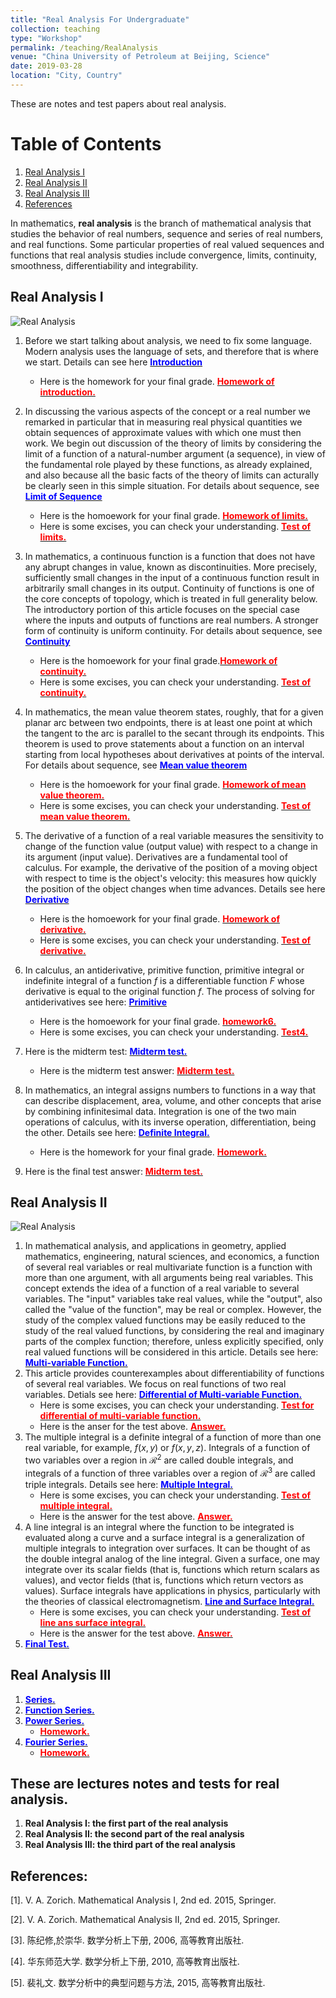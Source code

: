 ```yaml
---
title: "Real Analysis For Undergraduate"
collection: teaching
type: "Workshop"
permalink: /teaching/RealAnalysis
venue: "China University of Petroleum at Beijing, Science"
date: 2019-03-28
location: "City, Country"
---
```

These are notes and test papers about real analysis.

# Table of Contents
1. [Real Analysis I](#analysis1)
2. [Real Analysis II](#analysis2)
3. [Real Analysis III](#analysis3)
4. [References](#references)


In mathematics, **real analysis** is the branch of mathematical analysis that studies 
the behavior of real numbers, sequence and series of real numbers, and real functions.
Some particular properties of real valued sequences and functions that real analysis 
studies include convergence, limits, continuity, smoothness, differentiability and 
integrability.

<a name="analysis1"></a>
## Real Analysis I
![Real Analysis](/images/analysis1.png)

1. Before we start talking about analysis, we need to fix some language. Modern analysis uses the language of sets, and therefore that is where we start. Details can see here [<span style="color:blue">**Introduction**</span>](http://wuguoning.github.io/files/analysis/introduction.pdf)
   - Here is the homework for your final grade. [<span style="color:red">**Homework of introduction.**</span>](http://wuguoning.github.io/files/analysis/homework1.pdf)
2. In discussing the various aspects of the concept or a real number we remarked in particular that in measuring real physical quantities we obtain sequences of approximate values with which one must then work. We begin out discussion of the theory of limits by considering the limit of a function of a natural-number argument (a sequence), in view of the fundamental role played by these functions, as already explained, and also because all the basic facts of the theory of limits can acturally be clearly seen in this simple situation. For details about sequence, see [<span style="color:blue">**Limit of Sequence**</span>](http://wuguoning.github.io/files/analysis/limits.pdf)
   - Here is the homoework for your final grade.  [<span style="color:red">**Homework of limits.**</span>](http://wuguoning.github.io/files/analysis/homework2.pdf)
   - Here is some excises, you can check your understanding. [<span style="color:red">**Test of limits.**</span>](http://wuguoning.github.io/files/analysis/test1.pdf)
3. In mathematics, a continuous function is a function that does not have any abrupt changes in value, known as discontinuities. More precisely, sufficiently small changes in the input of a continuous function result in arbitrarily small changes in its output. Continuity of functions is one of the core concepts of topology, which is treated in full generality below. The introductory portion of this article focuses on the special case where the inputs and outputs of functions are real numbers. A stronger form of continuity is uniform continuity. For details about sequence, see [<span style="color:blue">**Continuity**</span>](http://wuguoning.github.io/files/analysis/continuity.pdf)
   - Here is the homoework for your final grade.[<span style="color:red">**Homework of continuity.**</span>](http://wuguoning.github.io/files/analysis/homework3.pdf)
   - Here is some excises, you can check your understanding. [<span style="color:red">**Test of continuity.**</span>](http://wuguoning.github.io/files/analysis/test2.pdf)
4. In mathematics, the mean value theorem states, roughly, that for a given planar arc between two endpoints, there is at least one point at which the tangent to the arc is parallel to the secant through its endpoints. This theorem is used to prove statements about a function on an interval starting from local hypotheses about derivatives at points of the interval. For details about sequence, see [<span style="color:blue">**Mean value theorem**</span>](http://wuguoning.github.io/files/analysis/meanvalue.pdf)
   - Here is the homoework for your final grade. [<span style="color:red">**Homework of mean value theorem.**</span>](http://wuguoning.github.io/files/analysis/homework4.pdf)
   - Here is some excises, you can check your understanding. [<span style="color:red">**Test of mean value theorem.**</span>](http://wuguoning.github.io/files/analysis/test3.pdf)
5. The derivative of a function of a real variable measures the sensitivity to change of the function value (output value) with respect to a change in its argument (input value). Derivatives are a fundamental tool of calculus. For example, the derivative of the position of a moving object with respect to time is the object's velocity: this measures how quickly the position of the object changes when time advances. Details see here [<span style="color:blue">**Derivative**</span>](http://wuguoning.github.io/files/analysis/derivative.pdf)
   - Here is the homoework for your final grade. [<span style="color:red">**Homework of derivative.**</span>](http://wuguoning.github.io/files/analysis/homework5.pdf)
   - Here is some excises, you can check your understanding. [<span style="color:red">**Test of derivative.**</span>](http://wuguoning.github.io/files/analysis/test4.pdf)
6. In calculus, an antiderivative, primitive function, primitive integral or indefinite integral of a function $f$ is a differentiable function $F$ whose derivative is equal to the original function $f$. The process of solving for antiderivatives see here: [<span style="color:blue">**Primitive**</span>](http://wuguoning.github.io/files/analysis/primitive.pdf)
   -  Here is the homoework for your final grade. [<span style="color:red">**homework6.**</span>](http://wuguoning.github.io/files/analysis/primitive_homework.pdf) 
   - Here is some excises, you can check your understanding. [<span style="color:red">**Test4.**</span>](http://wuguoning.github.io/files/analysis/test4.pdf)
7. Here is the midterm test: [<span style="color:blue">**Midterm test.**</span>](http://wuguoning.github.io/files/analysis/midtermtest18-19-1.pdf)
   - Here is the midterm test answer: [<span style="color:red">**Midterm test.**</span>](http://wuguoning.github.io/files/analysis/17-18-1-real-analysis-mid-term-test.pdf)
8. In mathematics, an integral assigns numbers to functions in a way that can describe displacement, area, volume, and other concepts that arise by combining infinitesimal data. Integration is one of the two main operations of calculus, with its inverse operation, differentiation, being the other. Details see here: [<span style="color:blue">**Definite Integral.**</span>](http://wuguoning.github.io/files/analysis/integral.pdf)
   - Here is the homework for your final grade. [<span style="color:red">**Homework.**</span>](http://wuguoning.github.io/files/analysis/integral_homework.pdf)

9. Here is the final test answer: [<span style="color:red">**Midterm test.**</span>](http://wuguoning.github.io/files/analysis/17-18-1_real_analysis_final__test.pdf)

<a name="analysis2"></a>
## Real Analysis II
![Real Analysis](/images/analysis2.png)

1. In mathematical analysis, and applications in geometry, applied mathematics, engineering, natural sciences, and economics, a function of several real variables or real multivariate function is a function with more than one argument, with all arguments being real variables. This concept extends the idea of a function of a real variable to several variables. The "input" variables take real values, while the "output", also called the "value of the function", may be real or complex. However, the study of the complex valued functions may be easily reduced to the study of the real valued functions, by considering the real and imaginary parts of the complex function; therefore, unless explicitly specified, only real valued functions will be considered in this article. Details see here: [<span style="color:blue">**Multi-variable Function.**</span>](http://wuguoning.github.io/files/analysis/mul_var_fun.pdf)
2. This article provides counterexamples about differentiability of functions of several real variables. We focus on real functions of two real variables. Detials see here: [<span style="color:blue">**Differential of Multi-variable Function.**</span>](http://wuguoning.github.io/files/analysis/diff_multi_var.pdf)
    - Here is some excises, you can check your understanding.  [<span style="color:red">**Test for differential of multi-variable function.**</span>](http://wuguoning.github.io/files/analysis/test6.pdf)
    - Here is the anser for the test above. [<span style="color:red">**Answer.**</span>](http://wuguoning.github.io/files/analysis/mulvar_diff_test_ans.pdf)
3. The multiple integral is a definite integral of a function of more than one real variable, for example, $f(x,y)$ or $f(x, y, z)$. Integrals of a function of two variables over a region in $\mathcal{R}^2$ are called double integrals, and integrals of a function of three variables over a region of $\mathcal{R}^3$ are called triple integrals. Details see here: [<span style="color:blue">**Multiple Integral.**</span>](http://wuguoning.github.io/files/analysis/mul_int.pdf)
    - Here is some excises, you can check your understanding.  [<span style="color:red">**Test of multiple integral.**</span>](http://wuguoning.github.io/files/analysis/mul_int_test.pdf)
    - Here is the answer for the test above. [<span style="color:red">**Answer.**</span>](http://wuguoning.github.io/files/analysis/mulvar_int_test_ans.pdf)
4. A line integral is an integral where the function to be integrated is evaluated along a curve and a surface integral is a generalization of multiple integrals to integration over surfaces. It can be thought of as the double integral analog of the line integral. Given a surface, one may integrate over its scalar fields (that is, functions which return scalars as values), and vector fields (that is, functions which return vectors as values). Surface integrals have applications in physics, particularly with the theories of classical electromagnetism. [<span style="color:blue">**Line and Surface Integral.**</span>](http://wuguoning.github.io/analysis/files/line_and_surface.pdf)
     - Here is some excises, you can check your understanding.  [<span style="color:red">**Test of line ans surface integral.**</span>](http://wuguoning.github.io/files/analysis/line_surface_int_test.pdf)
    - Here is the answer for the test above. [<span style="color:red">**Answer.**</span>](http://wuguoning.github.io/files/analysis/lineSurface_test_ans.pdf)
5. [<span style="color:blue">**Final Test.**</span>](http://wuguoning.github.io/files/analysis/2018-2019-2-final-test-and-ans.pdf)

<a name="analysis3"></a>
## Real Analysis III
1. [<span style="color:blue">**Series.**</span>](http://wuguoning.github.io/files/analysis/series.pdf)
2. [<span style="color:blue">**Function Series.**</span>](http://wuguoning.github.io/files/analysis/function_series.pdf)
3. [<span style="color:blue">**Power Series.**</span>](http://wuguoning.github.io/files/analysis/powerSeries.pdf)
    * [<span style="color:red">**Homework.**</span>](http://wuguoning.github.io/files/analysis/homework_power_series.pdf)
4. [<span style="color:blue">**Fourier Series.**</span>](http://wuguoning.github.io/files/analysis/fourierSeries.pdf)
    * [<span style="color:red">**Homework.**</span>](http://wuguoning.github.io/files/analysis/homework_fourier_series.pdf)


## These are lectures notes and tests for real analysis.
  1. **Real Analysis I: the first part of the real analysis**
  2. **Real Analysis II: the second part of the real analysis**
  3. **Real Analysis III: the third part of the real analysis**


<a name="analysis3"></a>
## References:
  [1]. V. A. Zorich. Mathematical Analysis I, 2nd ed. 2015, Springer.

  [2]. V. A. Zorich. Mathematical Analysis II, 2nd ed. 2015, Springer.

  [3]. 陈纪修,於崇华. 数学分析上下册, 2006, 高等教育出版社.

  [4]. 华东师范大学. 数学分析上下册, 2010, 高等教育出版社.

  [5]. 裴礼文. 数学分析中的典型问题与方法, 2015, 高等教育出版社.
